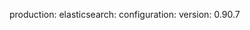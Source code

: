 <!-- post: getting-started-with-manifest-files_third-level-(1):-config -->


production:
    elasticsearch:
        configuration:
            version: 0.90.7
